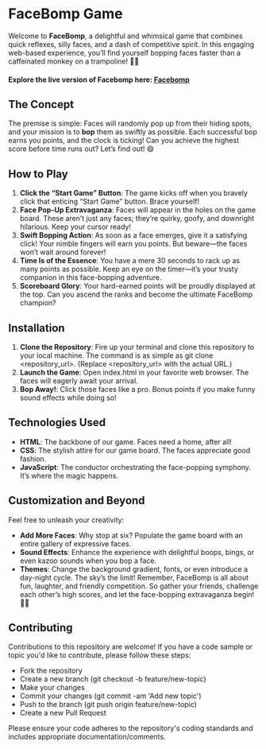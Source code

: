 # FaceBomp Game

Welcome to **FaceBomp**, a delightful and whimsical game that combines quick reflexes, silly faces, and a dash of competitive spirit. In this engaging web-based experience, you’ll find yourself bopping faces faster than a caffeinated monkey on a trampoline! 🐒💥

#### Explore the live version of Facebomp here: [Facebomp](https://hrk84ya.github.io/Facebomp-Game/)

## The Concept
The premise is simple: Faces will randomly pop up from their hiding spots, and your mission is to **bop** them as swiftly as possible. Each successful bop earns you points, and the clock is ticking! Can you achieve the highest score before time runs out? Let’s find out! 😄

## How to Play
1. **Click the “Start Game” Button**: The game kicks off when you bravely click that enticing “Start Game” button. Brace yourself!
2. **Face Pop-Up Extravaganza**: Faces will appear in the holes on the game board. These aren’t just any faces; they’re quirky, goofy, and downright hilarious. Keep your cursor ready!
3. **Swift Bopping Action**: As soon as a face emerges, give it a satisfying click! Your nimble fingers will earn you points. But beware—the faces won’t wait around forever!
4. **Time Is of the Essence**: You have a mere 30 seconds to rack up as many points as possible. Keep an eye on the timer—it’s your trusty companion in this face-bopping adventure.
5. **Scoreboard Glory**: Your hard-earned points will be proudly displayed at the top. Can you ascend the ranks and become the ultimate FaceBomp champion?

## Installation
1. **Clone the Repository**: Fire up your terminal and clone this repository to your local machine. The command is as simple as git clone <repository_url>. (Replace <repository_url> with the actual URL.)
2. **Launch the Game**: Open index.html in your favorite web browser. The faces will eagerly await your arrival.
3. **Bop Away!**: Click those faces like a pro. Bonus points if you make funny sound effects while doing so!

## Technologies Used
* **HTML**: The backbone of our game. Faces need a home, after all!
* **CSS**: The stylish attire for our game board. The faces appreciate good fashion.
* **JavaScript**: The conductor orchestrating the face-popping symphony. It’s where the magic happens.

## Customization and Beyond
Feel free to unleash your creativity:

* **Add More Faces**: Why stop at six? Populate the game board with an entire gallery of expressive faces.
* **Sound Effects**: Enhance the experience with delightful boops, bings, or even kazoo sounds when you bop a face.
* **Themes**: Change the background gradient, fonts, or even introduce a day-night cycle. The sky’s the limit!
Remember, FaceBomp is all about fun, laughter, and friendly competition. So gather your friends, challenge each other’s high scores, and let the face-bopping extravaganza begin! 🚀🍌

## Contributing
Contributions to this repository are welcome! If you have a code sample or topic you'd like to contribute, please follow these steps:

- Fork the repository
- Create a new branch (git checkout -b feature/new-topic)
- Make your changes
- Commit your changes (git commit -am 'Add new topic')
- Push to the branch (git push origin feature/new-topic)
- Create a new Pull Request

Please ensure your code adheres to the repository's coding standards and includes appropriate documentation/comments.
